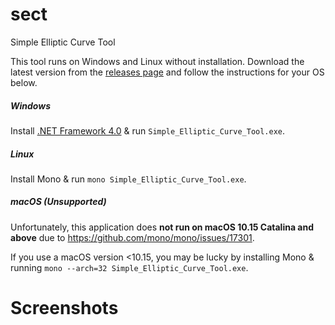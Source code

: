 # sect
Simple Elliptic Curve Tool

This tool runs on Windows and Linux without installation. Download the latest version from the [releases page](https://github.com/jopohl/sect/releases) and follow the instructions for your OS below.

##### Windows
Install [.NET Framework 4.0](https://dotnet.microsoft.com/download/dotnet-framework/net40) & run ```Simple_Elliptic_Curve_Tool.exe```. 

##### Linux
Install Mono & run ```mono Simple_Elliptic_Curve_Tool.exe```. 

##### macOS (Unsupported)
Unfortunately, this application does __not run on macOS 10.15 Catalina and above__ due to https://github.com/mono/mono/issues/17301.

If you use a macOS version <10.15, you may be lucky by installing Mono & running ```mono --arch=32 Simple_Elliptic_Curve_Tool.exe```. 

# Screenshots

